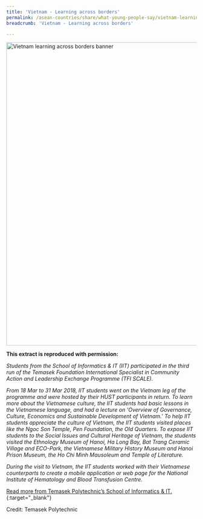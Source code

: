```yaml
---
title: 'Vietnam - Learning across borders'
permalink: /asean-countries/share/what-young-people-say/vietnam-learning-across-borders/
breadcrumb: 'Vietnam - Learning across borders'

---
```



<img src="\images\asean-youngpeople\Learning-across-borders.jpg" alt="Vietnam learning across borders banner" style="width:800px;" />

**This extract is reproduced with permission:**

*Students from the School of Informatics & IT (IIT) participated in the third run of the Temasek Foundation International Specialist in Community Action and Leadership Exchange Programme (TFI SCALE).*

*From 18 Mar to 31 Mar 2018, IIT students went on the Vietnam leg of the programme and were hosted by their HUST participants in return. To learn more about the Vietnamese culture, the IIT students had basic lessons in the Vietnamese language, and had a lecture on ‘Overview of Governance, Culture, Economics and Sustainable Development of Vietnam.’ To help IIT students appreciate the culture of Vietnam, the IIT students visited places like the Ngoc Son Temple, Pen Foundation, the Old Quarters. To expose IIT students to the Social Issues and Cultural Heritage of Vietnam, the students visited the Ethnology Museum of Hanoi, Ha Long Bay, Bat Trang Ceramic Village and ECO-Park, the Vietnamese Military History Museum and Hanoi Prison Museum, the Ho Chi Minh Mausoleum and Temple of Literature.*

*During the visit to Vietnam, the IIT students worked with their Vietnamese counterparts to create a mobile application or web page for the National Institute of Hematology and Blood Transfusion Centre.*

[Read more from Temasek Polytechnic’s School of Informatics & IT.](http://www.tp.edu.sg/schools/iit/news/learning-across-borders-through-the-tfi-scale){:target="_blank"}

Credit: Temasek Polytechnic

